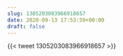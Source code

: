 ```yaml
---
slug: 1305203083966918657
date: 2020-09-13 17:53:59+00:00
draft: false
---
```


{{< tweet 1305203083966918657 >}}
